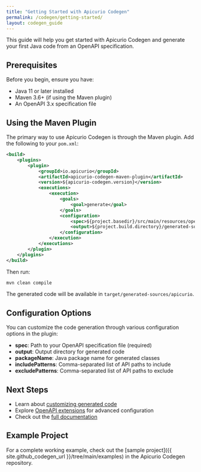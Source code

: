 ```yaml
---
title: "Getting Started with Apicurio Codegen"
permalink: /codegen/getting-started/
layout: codegen_guide
---
```


This guide will help you get started with Apicurio Codegen and generate your first Java code from an OpenAPI specification.

## Prerequisites

Before you begin, ensure you have:

- Java 11 or later installed
- Maven 3.6+ (if using the Maven plugin)
- An OpenAPI 3.x specification file

## Using the Maven Plugin

The primary way to use Apicurio Codegen is through the Maven plugin. Add the following to your `pom.xml`:

```xml
<build>
    <plugins>
        <plugin>
            <groupId>io.apicurio</groupId>
            <artifactId>apicurio-codegen-maven-plugin</artifactId>
            <version>${apicurio-codegen.version}</version>
            <executions>
                <execution>
                    <goals>
                        <goal>generate</goal>
                    </goals>
                    <configuration>
                        <spec>${project.basedir}/src/main/resources/openapi.yaml</spec>
                        <output>${project.build.directory}/generated-sources/apicurio</output>
                    </configuration>
                </execution>
            </executions>
        </plugin>
    </plugins>
</build>
```

Then run:

```bash
mvn clean compile
```

The generated code will be available in `target/generated-sources/apicurio`.

## Configuration Options

You can customize the code generation through various configuration options in the plugin:

- **spec**: Path to your OpenAPI specification file (required)
- **output**: Output directory for generated code
- **packageName**: Java package name for generated classes
- **includePatterns**: Comma-separated list of API paths to include
- **excludePatterns**: Comma-separated list of API paths to exclude

## Next Steps

- Learn about [customizing generated code](/codegen/docs#customization)
- Explore [OpenAPI extensions](/codegen/docs#extensions) for advanced configuration
- Check out the [full documentation](/codegen/docs)

## Example Project

For a complete working example, check out the [sample project]({{ site.github_codegen_url }}/tree/main/examples)
in the Apicurio Codegen repository.

